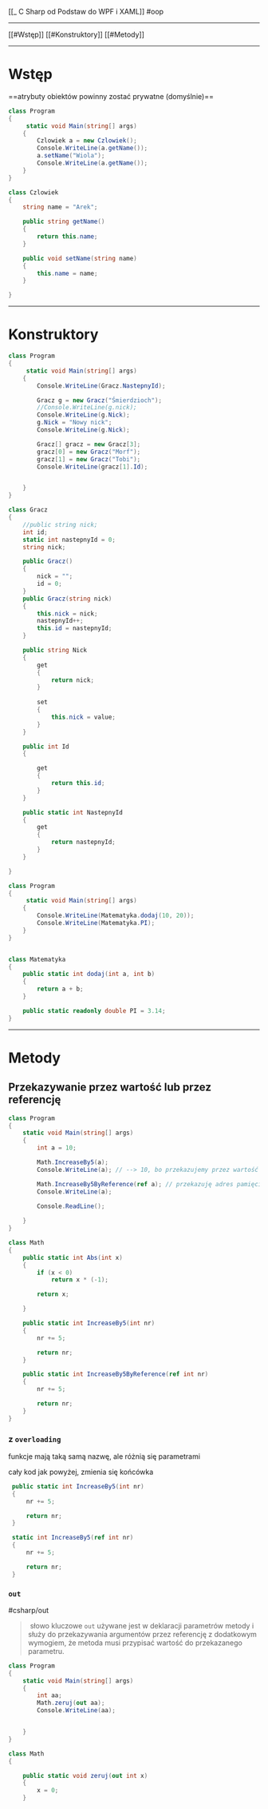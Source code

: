 [[_ C Sharp od Podstaw do WPF i XAML]]
#oop 

----
[[#Wstęp]]
[[#Konstruktory]]
[[#Metody]] 



-----

# Wstęp

==atrybuty obiektów powinny zostać prywatne (domyślnie)==

```c#
class Program
{
     static void Main(string[] args)
    {
        Czlowiek a = new Czlowiek();
        Console.WriteLine(a.getName());
        a.setName("Wiola");
        Console.WriteLine(a.getName());
    }
}

class Czlowiek
{
    string name = "Arek";

    public string getName() 
    { 
        return this.name; 
    }

    public void setName(string name)
    {
        this.name = name;
    }

}
```


---
# Konstruktory

```c#
class Program
{
     static void Main(string[] args)
    {
        Console.WriteLine(Gracz.NastepnyId);

        Gracz g = new Gracz("Śmierdzioch");
        //Console.WriteLine(g.nick);
        Console.WriteLine(g.Nick);
        g.Nick = "Nowy nick";
        Console.WriteLine(g.Nick);

        Gracz[] gracz = new Gracz[3];
        gracz[0] = new Gracz("Morf");
        gracz[1] = new Gracz("Tobi");
        Console.WriteLine(gracz[1].Id);


    }
}

class Gracz
{
    //public string nick;
    int id;
    static int nastepnyId = 0;
    string nick;

    public Gracz()
    {
        nick = "";
        id = 0;
    }
    public Gracz(string nick)
    {
        this.nick = nick;
        nastepnyId++;
        this.id = nastepnyId;
    }

    public string Nick
    { 
        get 
        { 
            return nick; 
        }
        
        set
        {
            this.nick = value;
        }
    }

    public int Id
    {

        get
        {
            return this.id;
        }
    }

    public static int NastepnyId
    {
        get
        {
            return nastepnyId;
        }
    }

}
```


```c#
class Program
{
     static void Main(string[] args)
    {
        Console.WriteLine(Matematyka.dodaj(10, 20));
        Console.WriteLine(Matematyka.PI);
    }
}


class Matematyka
{
    public static int dodaj(int a, int b)
    {
        return a + b;
    }

    public static readonly double PI = 3.14;
}
```


--------
# Metody

## Przekazywanie przez wartość lub przez referencję

```c#
class Program
{
    static void Main(string[] args)
    {
        int a = 10;

        Math.IncreaseBy5(a);
        Console.WriteLine(a); // --> 10, bo przekazujemy przez wartość (kopię)

        Math.IncreaseBy5ByReference(ref a); // przekazuję adres pamięci
        Console.WriteLine(a);
       
        Console.ReadLine();

    }
}

class Math
{
    public static int Abs(int x)
    {
        if (x < 0)
            return x * (-1);

        return x;

    }

    public static int IncreaseBy5(int nr)
    {
        nr += 5;

        return nr;
    }

    public static int IncreaseBy5ByReference(ref int nr)
    {
        nr += 5;

        return nr;
    }
}
```

### z `overloading`
funkcje mają taką samą nazwę, ale różnią się parametrami

cały kod jak powyżej, zmienia się końcówka
```c#
 public static int IncreaseBy5(int nr)
 {
     nr += 5;

     return nr;
 }

 static int IncreaseBy5(ref int nr)
 {
     nr += 5;

     return nr;
 }
```

### `out`
#csharp/out
> słowo kluczowe `out` używane jest w deklaracji parametrów metody i służy do przekazywania argumentów przez referencję z dodatkowym wymogiem, że metoda musi przypisać wartość do przekazanego parametru.

```c#
class Program
{
    static void Main(string[] args)
    {
        int aa;
        Math.zeruj(out aa);
        Console.WriteLine(aa);


    }
}

class Math
{

    public static void zeruj(out int x)
    {
        x = 0;
    }
```





